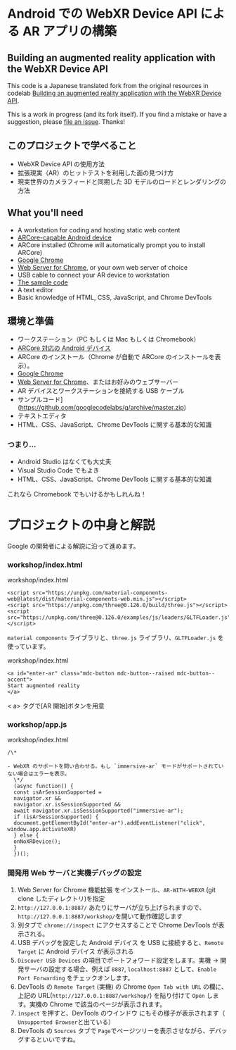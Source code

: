 # Android での WebXR Device API による AR アプリの構築

## Building an augmented reality application with the WebXR Device API

This code is a Japanese translated fork from the original resources in codelab [Building an augmented reality application with the WebXR Device API](https://codelabs.developers.google.com/codelabs/ar-with-webxr/#0).

This is a work in progress (and its fork itself). If you find a mistake or have a suggestion, please [file an issue](https://github.com/googlecodelabs/ar-with-webxr/issues). Thanks!

## このプロジェクトで学べること

- WebXR Device API の使用方法
- 拡張現実（AR）のヒットテストを利用した面の見つけ方
- 現実世界のカメラフィードと同期した 3D モデルのロードとレンダリングの方法

## What you'll need

- A workstation for coding and hosting static web content
- [ARCore-capable Android device](https://developers.google.com/ar/discover/#supported_devices)
- ARCore installed (Chrome will automatically prompt you to install ARCore)
- [Google Chrome](https://www.google.com/chrome/)
- [Web Server for Chrome](https://chrome.google.com/webstore/detail/web-server-for-chrome/ofhbbkphhbklhfoeikjpcbhemlocgigb), or your own web server of choice
- USB cable to connect your AR device to workstation
- [The sample code](https://github.com/googlecodelabs/g/archive/master.zip)
- A text editor
- Basic knowledge of HTML, CSS, JavaScript, and Chrome DevTools

## 環境と準備

- ワークステーション（PC もしくは Mac もしくは Chromebook）
- [ARCore 対応の Android デバイス](https://developers.google.com/ar/discover/#supported_devices)
- ARCore のインストール（Chrome が自動で ARCore のインストールを表示）。
- [Google Chrome](https://www.google.com/chrome/)
- [Web Server for Chrome](https://chrome.google.com/webstore/detail/web-server-for-chrome/ofhbbkphhbklhfoeikjpcbhemlocgigb)、またはお好みのウェブサーバー
- AR デバイスとワークステーションを接続する USB ケーブル
- サンプルコード](https://github.com/googlecodelabs/g/archive/master.zip)
- テキストエディタ
- HTML、CSS、JavaScript、Chrome DevTools に関する基本的な知識

### つまり…

- Android Studio はなくても大丈夫
- Visual Studio Code でもよき
- HTML、CSS、JavaScript、Chrome DevTools に関する基本的な知識

これなら Chromebook でもいけるかもしれんね！

# プロジェクトの中身と解説

Google の開発者による解説に沿って進めます。

### workshop/index.html

workshop/index.html

```
<script src="https://unpkg.com/material-components-web@latest/dist/material-components-web.min.js"></script>
<script src="https://unpkg.com/three@0.126.0/build/three.js"></script>
<script src="https://unpkg.com/three@0.126.0/examples/js/loaders/GLTFLoader.js"></script>
```

`material components` ライブラリと、`three.js` ライブラリ、`GLTFLoader.js` を使っています。

workshop/index.html

```
<a id="enter-ar" class="mdc-button mdc-button--raised mdc-button--accent">
Start augmented reality
</a>
```

&lt; a&gt; タグで[AR 開始]ボタンを用意

### workshop/app.js

workshop/index.html

```
/\*

- WebXR のサポートを問い合わせる。もし `immersive-ar` モードがサポートされていない場合はエラーを表示。
  \*/
  (async function() {
  const isArSessionSupported =
  navigator.xr &&
  navigator.xr.isSessionSupported &&
  await navigator.xr.isSessionSupported("immersive-ar");
  if (isArSessionSupported) {
  document.getElementById("enter-ar").addEventListener("click", window.app.activateXR)
  } else {
  onNoXRDevice();
  }
  })();
```

### 開発用 Web サーバと実機デバッグの設定

1. Web Server for Chrome 機能拡張 をインストール、`AR-WITH-WEBXR` (git clone したディレクトリ)を指定
2. `http://127.0.0.1:8887/` あたりにサーバが立ち上げられますので、`http://127.0.0.1:8887/workshop/`を開いて動作確認します
3. 別タブで `chrome://inspect` にアクセスすることで Chrome DevTools が表示される。
4. USB デバッグを設定した Android デバイス を USB に接続すると、`Remote Target` に Android デバイス が表示される
5. `Discover USB Devices` の項目でポートフォワード設定をします。実機 → 開発サーバの設定する場合、例えば `8887`, `localhost:8887` として、`Enable Port Forwarding` をチェックオンします。
6. DevTools の `Remote Target` (実機) の Chrome `Open Tab with URL` の欄に、上記の URL(`http://127.0.0.1:8887/workshop/`) を貼り付けて `Open` します。実機の Chrome で該当のページが表示されます。
7. `inspect` を押すと、DevTools のウインドウ にもその様子が表示されます（ `Unsupported Browser`と出ている）
8. DevTools の `Sources` タブで `Page`でページツリーを表示させながら、デバッグするといいですね。

